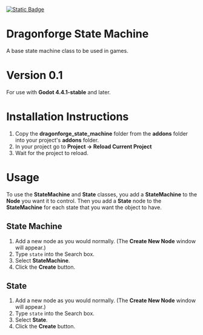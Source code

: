 [![Static Badge](https://img.shields.io/badge/Godot%20Engine-4.4.1-blue?style=plastic&logo=godotengine)](https://godotengine.org/)

# Dragonforge State Machine
A base state machine class to be used in games.
# Version 0.1
For use with **Godot 4.4.1-stable** and later.
# Installation Instructions
1. Copy the **dragonforge_state_machine** folder from the **addons** folder into your project's **addons** folder.
2. In your project go to **Project -> Reload Current Project**
3. Wait for the project to reload.

# Usage
To use the **StateMachine** and **State** classes, you add a **StateMachine** to the **Node** you want it to control. Then you add a **State** node to the **StateMachine** for each state that you want the object to have.

## State Machine
1. Add a new node as you would normally. (The **Create New Node** window will appear.)
2. Type `state` into the Search box.
3. Select **StateMachine**.
4. Click the **Create** button.

## State
1. Add a new node as you would normally. (The **Create New Node** window will appear.)
2. Type `state` into the Search box.
3. Select **State**.
4. Click the **Create** button.
